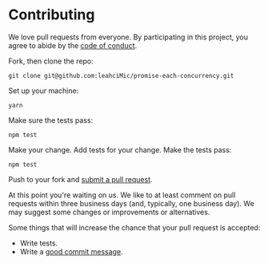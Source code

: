 # Contributing

We love pull requests from everyone. By participating in this project, you
agree to abide by the [code of conduct](CODE_OF_CONDUCT.md).

[code of conduct]: https://thoughtbot.com/open-source-code-of-conduct

Fork, then clone the repo:

    git clone git@github.com:leahciMic/promise-each-concurrency.git

Set up your machine:

    yarn

Make sure the tests pass:

    npm test

Make your change. Add tests for your change. Make the tests pass:

    npm test

Push to your fork and [submit a pull request][pr].

[pr]: https://github.com/leahciMic/promise-each-concurrency/

At this point you're waiting on us. We like to at least comment on pull requests
within three business days (and, typically, one business day). We may suggest
some changes or improvements or alternatives.

Some things that will increase the chance that your pull request is accepted:

* Write tests.
* Write a [good commit message][commit].

[commit]: http://tbaggery.com/2008/04/19/a-note-about-git-commit-messages.html
